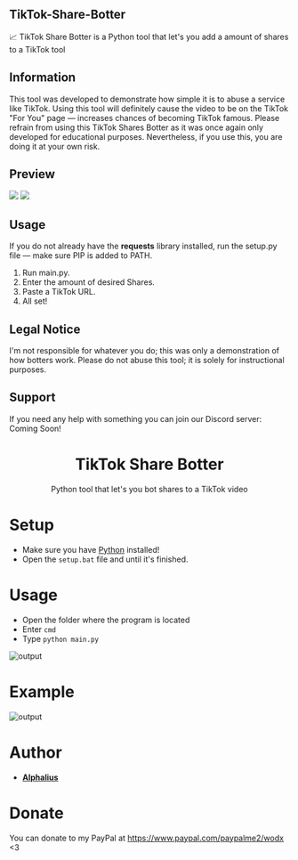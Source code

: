 ## TikTok-Share-Botter
📈  TikTok Share Botter is a Python tool that let's you add a amount of shares to a TikTok tool
## Information
This tool was developed to demonstrate how simple it is to abuse a service like TikTok. Using this tool will definitely cause the video to be on the TikTok "For You" page — increases chances of becoming TikTok famous. Please refrain from using this TikTok Shares Botter as it was once again only developed for educational purposes. Nevertheless, if you use this, you are doing it at your own risk.

## Preview
![](https://i.imgur.com/63NTRvx.png)
![](https://i.imgur.com/WstiI7q.png)

## Usage
If you do not already have the **requests** library installed, run the setup.py file — make sure PIP is added to PATH.
1. Run main.py.
2. Enter the amount of desired Shares.
3. Paste a TikTok URL.
4. All set!

## Legal Notice
I'm not responsible for whatever you do; this was only a demonstration of how botters work. Please do not abuse this tool; it is solely for instructional purposes.

## Support
If you need any help with something you can join our Discord server:
Coming Soon!

<h1 align="center">TikTok Share Botter</h1>
<p align="center">Python tool that let's you bot shares to a TikTok video</p>

# Setup
 - Make sure you have [Python](https://www.python.org/downloads) installed!
 - Open the ```setup.bat``` file and until it's finished.

# Usage
 - Open the folder where the program is located
 - Enter ```cmd```
 - Type ```python main.py```

![output](https://user-images.githubusercontent.com/80674770/142756950-ad996c1e-f251-4557-b5f2-b458524d7d26.gif)

# Example
![output](https://user-images.githubusercontent.com/80674770/142756923-adccae5f-d048-4ce5-b129-99e6a9c7e82d.gif)

# Author
- [**Alphalius**](https://github.com/Alphalius)

# Donate
You can donate to my PayPal at https://www.paypal.com/paypalme2/wodx <3
